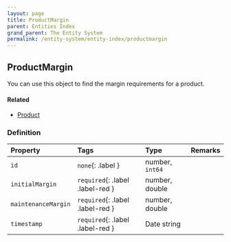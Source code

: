```yaml
---
layout: page
title: ProductMargin
parent: Entities Index
grand_parent: The Entity System
permalink: /entity-system/entity-index/productmargin
---
```


## ProductMargin
You can use this object to find the margin requirements for a product.

#### Related
- [Product]({{site.baseurl}}/entity-system/entity-index/Product)

### Definition

| Property | Tags | Type | Remarks
|:---------|:-----|:-----|:-------
| `id` | `none`{: .label } | number, `int64` |
| `initialMargin` | `required`{: .label .label-red } | number, double | 
| `maintenanceMargin` | `required`{: .label .label-red } | number, double | 
| `timestamp` | `required`{: .label .label-red } | Date string |  